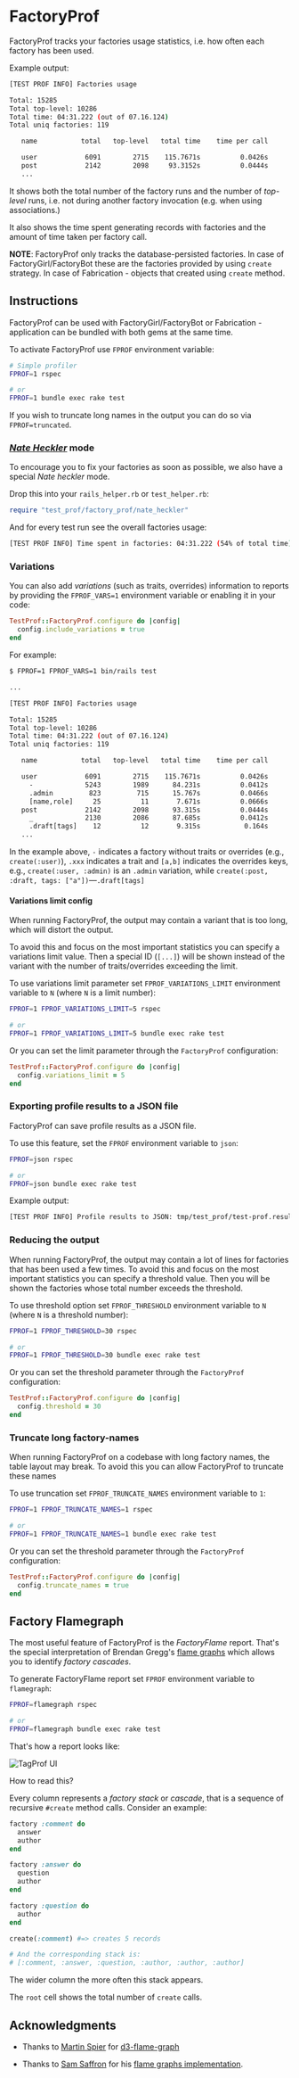 # FactoryProf

FactoryProf tracks your factories usage statistics, i.e. how often each factory has been used.

Example output:

```sh
[TEST PROF INFO] Factories usage

Total: 15285
Total top-level: 10286
Total time: 04:31.222 (out of 07.16.124)
Total uniq factories: 119

   name           total   top-level   total time    time per call      top-level time

   user            6091        2715    115.7671s          0.0426s            50.2517s
   post            2142        2098     93.3152s          0.0444s            92.1915s
   ...
```

It shows both the total number of the factory runs and the number of _top-level_ runs, i.e. not during another factory invocation (e.g. when using associations.)

It also shows the time spent generating records with factories and the amount of time taken per factory call.

**NOTE**: FactoryProf only tracks the database-persisted factories. In case of FactoryGirl/FactoryBot these are the factories provided by using `create` strategy. In case of Fabrication - objects that created using `create` method.

## Instructions

FactoryProf can be used with FactoryGirl/FactoryBot or Fabrication - application can be bundled with both gems at the same time.

To activate FactoryProf use `FPROF` environment variable:

```sh
# Simple profiler
FPROF=1 rspec

# or
FPROF=1 bundle exec rake test
```

If you wish to truncate long names in the output you can do so via `FPROF=truncated`.

### [_Nate Heckler_](https://twitter.com/nateberkopec/status/1389945187766456333) mode

To encourage you to fix your factories as soon as possible, we also have a special _Nate heckler_ mode.

Drop this into your `rails_helper.rb` or `test_helper.rb`:

```ruby
require "test_prof/factory_prof/nate_heckler"
```

And for every test run see the overall factories usage:

```sh
[TEST PROF INFO] Time spent in factories: 04:31.222 (54% of total time)
```

### Variations

You can also add _variations_ (such as traits, overrides) information to reports by providing the `FPROF_VARS=1` environment variable or enabling it in your code:

```ruby
TestProf::FactoryProf.configure do |config|
  config.include_variations = true
end
```

For example:

```sh
$ FPROF=1 FPROF_VARS=1 bin/rails test

...

[TEST PROF INFO] Factories usage

Total: 15285
Total top-level: 10286
Total time: 04:31.222 (out of 07.16.124)
Total uniq factories: 119

   name           total   top-level   total time    time per call      top-level time

   user            6091        2715    115.7671s          0.0426s             50.251s
     -             5243        1989      84.231s          0.0412s             34.321s
     .admin         823         715      15.767s          0.0466s              5.257s
     [name,role]     25          11       7.671s          0.0666s              1.257s
   post            2142        2098      93.315s          0.0444s             92.191s
     _             2130        2086      87.685s          0.0412s             88.191s
     .draft[tags]    12          12       9.315s           0.164s             42.115s
   ...
```

In the example above, `-` indicates a factory without traits or overrides (e.g., `create(:user)`), `.xxx` indicates a trait and `[a,b]` indicates the overrides keys, e.g., `create(:user, :admin)` is an `.admin` variation, while `create(:post, :draft, tags: ["a"])`—`.draft[tags]`

#### Variations limit config

When running FactoryProf, the output may contain a variant that is too long, which will distort the output.

To avoid this and focus on the most important statistics you can specify a variations limit value. Then a special ID (`[...]`) will be shown instead of the variant with the number of traits/overrides exceeding the limit.

To use variations limit parameter set `FPROF_VARIATIONS_LIMIT` environment variable to `N` (where `N` is a limit number):

```sh
FPROF=1 FPROF_VARIATIONS_LIMIT=5 rspec

# or
FPROF=1 FPROF_VARIATIONS_LIMIT=5 bundle exec rake test
```

Or you can set the limit parameter through the `FactoryProf` configuration:

```ruby
TestProf::FactoryProf.configure do |config|
  config.variations_limit = 5
end
```

### Exporting profile results to a JSON file

FactoryProf can save profile results as a JSON file.

To use this feature, set the `FPROF` environment variable to `json`:

```sh
FPROF=json rspec

# or
FPROF=json bundle exec rake test
```

Example output:

```sh
[TEST PROF INFO] Profile results to JSON: tmp/test_prof/test-prof.result.json
```

### Reducing the output

When running FactoryProf, the output may contain a lot of lines for factories that has been used a few times.
To avoid this and focus on the most important statistics you can specify a threshold value. Then you will be shown the factories whose total number exceeds the threshold.

To use threshold option set `FPROF_THRESHOLD` environment variable to `N` (where `N` is a threshold number):

```sh
FPROF=1 FPROF_THRESHOLD=30 rspec

# or
FPROF=1 FPROF_THRESHOLD=30 bundle exec rake test
```

Or you can set the threshold parameter through the `FactoryProf` configuration:

```ruby
TestProf::FactoryProf.configure do |config|
  config.threshold = 30
end
```

### Truncate long factory-names

When running FactoryProf on a codebase with long factory names, the table layout may break. To avoid this you can allow FactoryProf to truncate these names

To use truncation set `FPROF_TRUNCATE_NAMES` environment variable to `1`:

```sh
FPROF=1 FPROF_TRUNCATE_NAMES=1 rspec

# or
FPROF=1 FPROF_TRUNCATE_NAMES=1 bundle exec rake test
```

Or you can set the threshold parameter through the `FactoryProf` configuration:

```ruby
TestProf::FactoryProf.configure do |config|
  config.truncate_names = true
end
```

## Factory Flamegraph

The most useful feature of FactoryProf is the _FactoryFlame_ report. That's the special interpretation of Brendan Gregg's [flame graphs](http://www.brendangregg.com/flamegraphs.html) which allows you to identify _factory cascades_.

To generate FactoryFlame report set `FPROF` environment variable to `flamegraph`:

```sh
FPROF=flamegraph rspec

# or
FPROF=flamegraph bundle exec rake test
```

That's how a report looks like:

<img alt="TagProf UI" data-origin="/assets/factory-flame.gif" src="/assets/factory-flame.gif">

How to read this?

Every column represents a _factory stack_ or _cascade_, that is a sequence of recursive `#create` method calls. Consider an example:

```ruby
factory :comment do
  answer
  author
end

factory :answer do
  question
  author
end

factory :question do
  author
end

create(:comment) #=> creates 5 records

# And the corresponding stack is:
# [:comment, :answer, :question, :author, :author, :author]
```

The wider column the more often this stack appears.

The `root` cell shows the total number of `create` calls.

## Acknowledgments

- Thanks to [Martin Spier](https://github.com/spiermar) for [d3-flame-graph](https://github.com/spiermar/d3-flame-graph)

- Thanks to [Sam Saffron](https://github.com/SamSaffron) for his [flame graphs implementation](https://github.com/SamSaffron/flamegraph).
